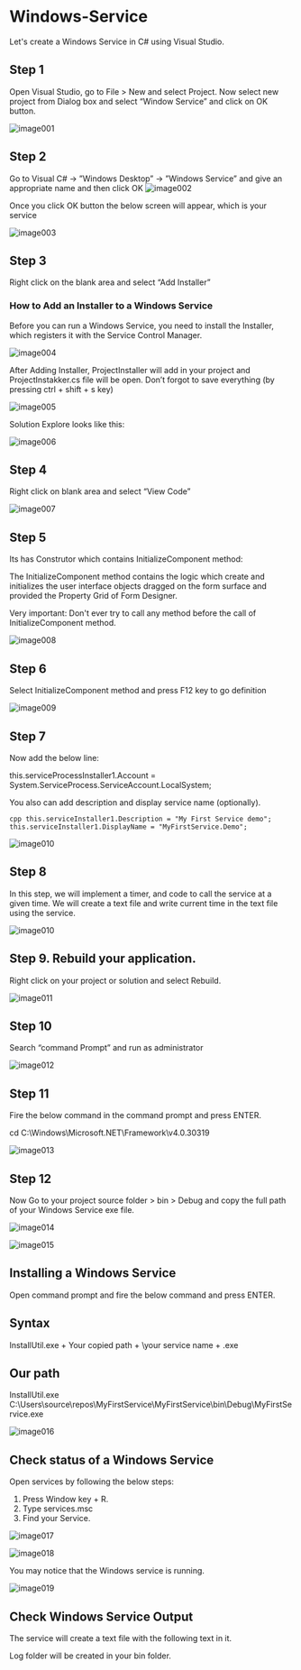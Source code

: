 # Windows-Service
Let's create a Windows Service in C# using Visual Studio. 
## Step 1
Open Visual Studio, go to File > New and select Project. Now select new project from Dialog box and select “Window Service” and click on OK button.

![image001](https://user-images.githubusercontent.com/37344605/61525900-28741780-aa3b-11e9-83ee-f93918ba1ea5.png)

## Step 2

Go to Visual C# -> ”Windows Desktop” -> ”Windows Service” and give an appropriate name and then click OK
![image002](https://user-images.githubusercontent.com/37344605/61525953-46417c80-aa3b-11e9-88ef-8da3d5697fdd.png)

Once you click OK button the below screen will appear, which is your service

![image003](https://user-images.githubusercontent.com/37344605/61526011-65400e80-aa3b-11e9-9d07-f05e67a3fcb5.png)

## Step 3

Right click on the blank area and select “Add Installer”
 
### How to Add an Installer to a Windows Service
 
Before you can run a Windows Service, you need to install the Installer, which registers it with the Service Control Manager.

![image004](https://user-images.githubusercontent.com/37344605/61526094-91f42600-aa3b-11e9-8e4d-230c10bdc950.png)

After Adding Installer, ProjectInstaller will add in your project and ProjectInstakker.cs file will be open. Don’t forgot to save everything (by pressing ctrl + shift + s key)

![image005](https://user-images.githubusercontent.com/37344605/61526144-aafcd700-aa3b-11e9-9e81-f0d0cee0bfc9.png)

Solution Explore looks like this:

![image006](https://user-images.githubusercontent.com/37344605/61526183-bcde7a00-aa3b-11e9-80b7-ecb7a5579f44.png)

## Step 4

Right click on blank area and select “View Code”

![image007](https://user-images.githubusercontent.com/37344605/61526214-d4b5fe00-aa3b-11e9-8018-0f4c682595d3.png)

## Step 5

Its has Construtor which contains InitializeComponent method:
 
The InitializeComponent method contains the logic which create and initializes the user interface objects dragged on the form surface and provided the Property Grid of Form Designer.
 
Very important: Don't ever try to call any method before the call of InitializeComponent method.

![image008](https://user-images.githubusercontent.com/37344605/61526269-ee574580-aa3b-11e9-9531-c1da1848badd.png)

## Step 6

Select InitializeComponent method and press F12 key to go definition

![image009](https://user-images.githubusercontent.com/37344605/61526304-04650600-aa3c-11e9-9877-a589aafa8a6f.png)

## Step 7

Now add the below line:
 
this.serviceProcessInstaller1.Account = System.ServiceProcess.ServiceAccount.LocalSystem;
 
You also can add description and display service name (optionally).

``cpp
this.serviceInstaller1.Description = "My First Service demo";  
this.serviceInstaller1.DisplayName = "MyFirstService.Demo"; 
``

![image010](https://user-images.githubusercontent.com/37344605/61526437-3bd3b280-aa3c-11e9-92d3-b5d8aceb587e.png)

## Step 8

In this step, we will implement a timer, and code to call the service at a given time. We will create a text file and write current time in the text file using the service.

![image010](https://user-images.githubusercontent.com/37344605/61526437-3bd3b280-aa3c-11e9-92d3-b5d8aceb587e.png)

## Step 9. Rebuild your application.
 
Right click on your project or solution and select Rebuild.

![image011](https://user-images.githubusercontent.com/37344605/61526665-a84eb180-aa3c-11e9-9d35-64ff74a70991.png)

## Step 10

Search “command Prompt” and run as administrator

![image012](https://user-images.githubusercontent.com/37344605/61526832-07acc180-aa3d-11e9-9f27-86c946391905.png)

## Step 11

Fire the below command in the command prompt and press ENTER.
 
cd C:\Windows\Microsoft.NET\Framework\v4.0.30319 

![image013](https://user-images.githubusercontent.com/37344605/61526884-1b582800-aa3d-11e9-9cef-7e785bd871f6.png)

## Step 12

Now Go to your project source folder > bin > Debug and copy the full path of your Windows Service exe file.

![image014](https://user-images.githubusercontent.com/37344605/61526934-30cd5200-aa3d-11e9-8d1a-38788fed7885.png)

![image015](https://user-images.githubusercontent.com/37344605/61526968-3cb91400-aa3d-11e9-8a8f-cd059e732567.png)

## Installing a Windows Service

Open command prompt and fire the below command and press ENTER.
 
## Syntax

InstallUtil.exe + Your copied path + \your service name + .exe
 
## Our path

InstallUtil.exe C:\Users\source\repos\MyFirstService\MyFirstService\bin\Debug\MyFirstService.exe

![image016](https://user-images.githubusercontent.com/37344605/61527087-8275dc80-aa3d-11e9-904c-f2313ada8334.png)

## Check status of a Windows Service

Open services by following the below steps:
1. Press Window key + R.
2. Type services.msc
3. Find your Service.

![image017](https://user-images.githubusercontent.com/37344605/61527139-9cafba80-aa3d-11e9-867f-cfa8e8570fd7.png)

![image018](https://user-images.githubusercontent.com/37344605/61527148-9faaab00-aa3d-11e9-8040-07f6eecfa6ce.png)

You may notice that the Windows service is running.

![image019](https://user-images.githubusercontent.com/37344605/61527258-d385d080-aa3d-11e9-8526-72d9a82da56a.png)

## Check Windows Service Output 
 
The service will create a text file with the following text in it. 

Log folder will be created in your bin folder.
